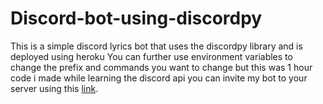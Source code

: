 # Discord-bot-using-discordpy
This is a simple discord lyrics bot that uses the discordpy library and is deployed using heroku
You can further use environment variables to change the prefix and commands you want to change but this was 1 hour code i made while learning the discord api 
you can invite my bot to your server using this [link](https://discord.com/api/oauth2/authorize?client_id=894559011385536552&permissions=377957260288&scope=bot).
